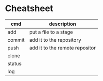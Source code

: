 
# Cheatsheet

| cmd | description |
|-----|-------------|
| add | put a file to a stage |
| commit | add it to the repository |
| push | add it to the remote repositor |
| clone |   |
| status |   |
| log |   |

